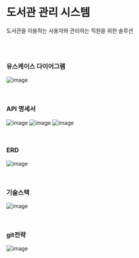 # 도서관 관리 시스템
도서관을 이용하는 사용자와 관리하는 직원을 위한 솔루션

<br>

<br>

### 유스케이스 다이어그램
![image](https://github.com/user-attachments/assets/c12f3b53-4cd8-4a74-8bc9-360026210af0)

<br>

### API 명세서
![image](https://github.com/user-attachments/assets/af6a205f-4244-4081-9440-e62b20752d8b)
![image](https://github.com/user-attachments/assets/bb2c356d-8ad2-486d-a72a-e1a0807111f8)
![image](https://github.com/user-attachments/assets/a58426a1-139d-4380-9396-f38cdaa276f2)


<br>

### ERD 
![image](https://github.com/user-attachments/assets/0e042566-096a-4e81-9d66-8e7bedb3ea3d)


<br>

### 기술스택
![image](https://github.com/user-attachments/assets/a7c79297-0606-4434-a4fd-4c0584bf3dff)

<br>

### git전략
![image](https://github.com/user-attachments/assets/e6aa9714-ef99-41fb-bec3-408845f64b2f)
